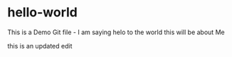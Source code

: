 # hello-world
This is a Demo Git file - I am saying helo to the world
this will be about Me

this is an updated edit
